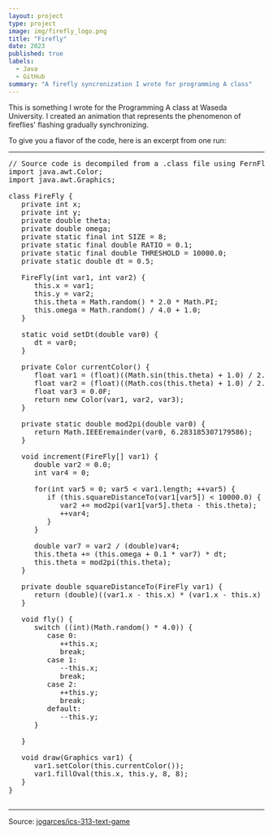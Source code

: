 ```yaml
---
layout: project
type: project
image: img/firefly_logo.png
title: "Firefly"
date: 2023
published: true
labels:
  - Java
  - GitHub
summary: "A firefly syncronization I wrote for programming A class"
---
```


This is something I wrote for the Programming A class at Waseda University. I created an animation that represents the phenomenon of fireflies' flashing gradually synchronizing.

To give you a flavor of the code, here is an excerpt from one run:

<hr>

<pre>
// Source code is decompiled from a .class file using FernFlower decompiler.
import java.awt.Color;
import java.awt.Graphics;

class FireFly {
   private int x;
   private int y;
   private double theta;
   private double omega;
   private static final int SIZE = 8;
   private static final double RATIO = 0.1;
   private static final double THRESHOLD = 10000.0;
   private static double dt = 0.5;

   FireFly(int var1, int var2) {
      this.x = var1;
      this.y = var2;
      this.theta = Math.random() * 2.0 * Math.PI;
      this.omega = Math.random() / 4.0 + 1.0;
   }

   static void setDt(double var0) {
      dt = var0;
   }

   private Color currentColor() {
      float var1 = (float)((Math.sin(this.theta) + 1.0) / 2.0);
      float var2 = (float)((Math.cos(this.theta) + 1.0) / 2.0);
      float var3 = 0.0F;
      return new Color(var1, var2, var3);
   }

   private static double mod2pi(double var0) {
      return Math.IEEEremainder(var0, 6.283185307179586);
   }

   void increment(FireFly[] var1) {
      double var2 = 0.0;
      int var4 = 0;

      for(int var5 = 0; var5 < var1.length; ++var5) {
         if (this.squareDistanceTo(var1[var5]) < 10000.0) {
            var2 += mod2pi(var1[var5].theta - this.theta);
            ++var4;
         }
      }

      double var7 = var2 / (double)var4;
      this.theta += (this.omega + 0.1 * var7) * dt;
      this.theta = mod2pi(this.theta);
   }

   private double squareDistanceTo(FireFly var1) {
      return (double)((var1.x - this.x) * (var1.x - this.x) + (var1.y - this.y) * (var1.y - this.y));
   }

   void fly() {
      switch ((int)(Math.random() * 4.0)) {
         case 0:
            ++this.x;
            break;
         case 1:
            --this.x;
            break;
         case 2:
            ++this.y;
            break;
         default:
            --this.y;
      }

   }

   void draw(Graphics var1) {
      var1.setColor(this.currentColor());
      var1.fillOval(this.x, this.y, 8, 8);
   }
}

</pre>

<hr>

Source: <a href="https://github.com/jogarces/ics-313-text-game"><i class="large github icon "></i>jogarces/ics-313-text-game</a>

